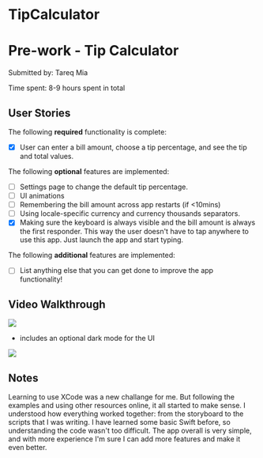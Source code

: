 # TipCalculator

# Pre-work - Tip Calculator

Submitted by: Tareq Mia

Time spent: 8-9 hours spent in total

## User Stories

The following **required** functionality is complete:

* [x] User can enter a bill amount, choose a tip percentage, and see the tip and total values.

The following **optional** features are implemented:
* [ ] Settings page to change the default tip percentage.
* [ ] UI animations
* [ ] Remembering the bill amount across app restarts (if <10mins)
* [ ] Using locale-specific currency and currency thousands separators.
* [x] Making sure the keyboard is always visible and the bill amount is always the first responder. This way the user doesn't have to tap anywhere to use this app. Just launch the app and start typing.

The following **additional** features are implemented:

- [ ] List anything else that you can get done to improve the app functionality!

## Video Walkthrough 
<img src="http://g.recordit.co/T5X5oRYQ4Z.gif">

- includes an optional dark mode for the UI
<img src="http://g.recordit.co/w7I9q9IhFI.gif">


## Notes

Learning to use XCode was a new challange for me. But following the examples and using other resources online, it all started to make sense. I understood how everything worked together: from the storyboard to the scripts that I was writing. 
I have learned some basic Swift before, so understanding the code wasn't too difficult. 
The app overall is very simple, and with more experience I'm sure I can add more features and make it even better.
